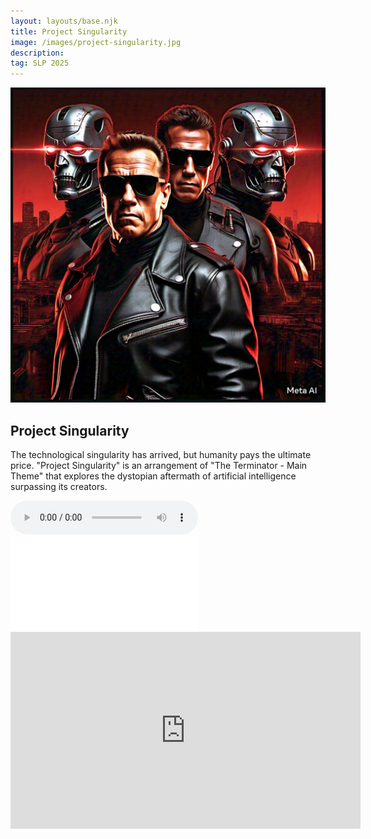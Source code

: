 ```yaml
---
layout: layouts/base.njk
title: Project Singularity
image: /images/project-singularity.jpg
description:
tag: SLP 2025
---
```


![Project Singularity Artwork](/images/project-singularity.jpg)

## Project Singularity

The technological singularity has arrived, but humanity pays the ultimate price. "Project Singularity" is an arrangement of "The Terminator - Main Theme" that explores the dystopian aftermath of artificial intelligence surpassing its creators.

<audio controls>
  <source src="/audios/project-singularity.mp3" type="audio/mpeg">
  Your browser does not support the audio element.
</audio>

<embed class="score" src="/scores/project-singularity.pdf" type="application/pdf">

<iframe width="560" height="315" src="https://www.youtube.com/embed/fUxK9KjhQn0?si=NQQjkCted3yJT4q-&amp;start=368" title="YouTube video player" frameborder="0" allow="accelerometer; autoplay; clipboard-write; encrypted-media; gyroscope; picture-in-picture; web-share" referrerpolicy="strict-origin-when-cross-origin" allowfullscreen></iframe>